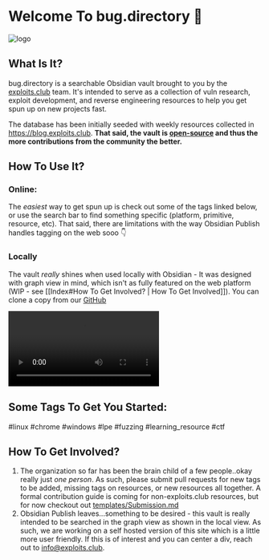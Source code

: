 # Welcome To bug.directory 🐛
![logo]([https://github.com/exploits-club/bug.directory/bug.directory_logo.png](https://raw.githubusercontent.com/exploits-club/bug.directory/main/bug.directory_logo.png))

## What Is It?
bug.directory is a searchable Obsidian vault brought to you by the [exploits.club](https://exploits.club) team. It's intended to serve as a collection of vuln research, exploit development, and reverse engineering resources to help you get spun up on new projects fast. 

The database has been initially seeded with weekly resources collected in https://blog.exploits.club. **That said, the vault is [open-source](https://github.com/exploits-club/bug.directory) and thus the more contributions from the community the better.**

## How To Use It?

### Online:
The *easiest* way to get spun up is check out some of the tags linked below, or use the search bar to find something specific (platform, primitive, resource, etc). That said, there are limitations with the way Obsidian Publish handles tagging on the web sooo 👇
### Locally
The vault *really* shines when used locally with Obsidian - It was designed with graph view in mind, which isn't as fully featured on the web platform (WIP - see [[Index#How To Get Involved? | How To Get Involved]]). You can clone a copy from our [GitHub](https://github.com/exploits-club/bug.directory)

![video](https://github.com/exploits-club/bug.directory/local_demo.mp4)
## Some Tags To Get You Started:
#linux #chrome #windows #lpe #fuzzing #learning_resource #ctf
## How To Get Involved?
1. The organization so far has been the brain child of a few people..okay really just *one person*. As such, please submit pull requests for new tags to be added, missing tags on resources, or new resources all together. A formal contribution guide is coming for non-exploits.club resources, but for now checkout out [templates/Submission.md](https://github.com/exploits-club/bug.directory/blob/main/templates/Submission.md)
2. Obsidian Publish leaves...something to be desired - this vault is really intended to be searched in the graph view as shown in the local view. As such, we are working on a self hosted version of this site which is a little more user friendly. If this is of interest and you can center a div, reach out to info@exploits.club.



